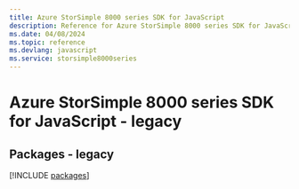 ```yaml
---
title: Azure StorSimple 8000 series SDK for JavaScript
description: Reference for Azure StorSimple 8000 series SDK for JavaScript
ms.date: 04/08/2024
ms.topic: reference
ms.devlang: javascript
ms.service: storsimple8000series
---
```

# Azure StorSimple 8000 series SDK for JavaScript - legacy
## Packages - legacy
[!INCLUDE [packages](storsimple-8000-series-index.md)]